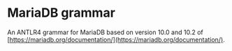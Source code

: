# MariaDB grammar

An ANTLR4 grammar for MariaDB based on version 10.0 and 10.2 of 
[https://mariadb.org/documentation/](https://mariadb.org/documentation/).
